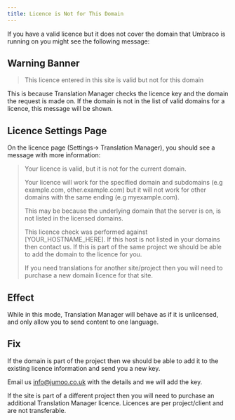 ```yaml
---
title: Licence is Not for This Domain
---
```


If you have a valid licence but it does not cover the domain that Umbraco is running on you might see the following message:

## Warning Banner

> This licence entered in this site is valid but not for this domain

This is because Translation Manager checks the licence key and the domain the request is made on. If the domain is not in the list of valid domains for a licence, this message will be shown.

## Licence Settings Page

On the licence page (Settings-> Translation Manager), you should see a message with more information:

>Your licence is valid, but it is not for the current domain.
>
>Your licence will work for the specified domain and subdomains (e.g example.com, other.example.com) but it will not work for other domains with the same ending (e.g myexample.com).
>
>This may be because the underlying domain that the server is on, is not listed in the licensed domains.
>
>This licence check was performed against [YOUR_HOSTNAME_HERE]. If this host is not listed in your domains then contact us. If this is part of the same project we should be able to add the domain to the licence for you.
>
>If you need translations for another site/project then you will need to purchase a new domain licence for that site.

## Effect
While in this mode, Translation Manager will behave as if it is unlicensed, and only allow
you to send content to one language. 

## Fix
If the domain is part of the project then we should be able to add it to the existing licence information and send you a new key. 

Email us info@jumoo.co.uk with the details and we will add the key.

If the site is part of a different project then you will need to purchase an additional Translation Manager licence. Licences are per project/client and are not transferable. 